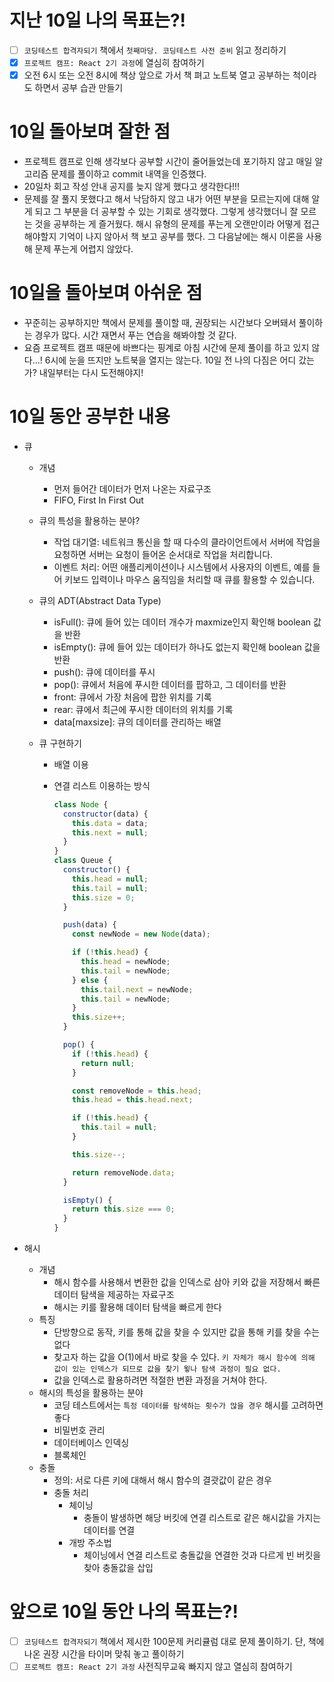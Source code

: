 # 지난 10일 나의 목표는?!

- [ ] `코딩테스트 합격자되기` 책에서 `첫째마당. 코딩테스트 사전 준비` 읽고 정리하기
- [x] `프로젝트 캠프: React 2기 과정`에 열심히 참여하기
- [x] 오전 6시 또는 오전 8시에 책상 앞으로 가서 책 펴고 노트북 열고 공부하는 척이라도 하면서 공부 습관 만들기

# 10일 돌아보며 잘한 점

- 프로젝트 캠프로 인해 생각보다 공부할 시간이 줄어들었는데 포기하지 않고 매일 알고리즘 문제를 풀이하고 commit 내역을 인증했다.
- 20일차 회고 작성 안내 공지를 늦지 않게 했다고 생각한다!!!
- 문제를 잘 풀지 못했다고 해서 낙담하지 않고 내가 어떤 부분을 모르는지에 대해 알게 되고 그 부분을 더 공부할 수 있는 기회로 생각했다. 그렇게 생각했더니 잘 모르는 것을 공부하는 게 즐거웠다. 해시 유형의 문제를 푸는게 오랜만이라 어떻게 접근해야할지 기억이 나지 않아서 책 보고 공부를 했다. 그 다음날에는 해시 이론을 사용해 문제 푸는게 어렵지 않았다.

# 10일을 돌아보며 아쉬운 점

- 꾸준히는 공부하지만 책에서 문제를 풀이할 때, 권장되는 시간보다 오버돼서 풀이하는 경우가 많다. 시간 재면서 푸는 연습을 해봐야할 것 같다.
- 요즘 프로젝트 캠프 때문에 바쁘다는 핑계로 아침 시간에 문제 풀이를 하고 있지 않다...! 6시에 눈을 뜨지만 노트북을 열지는 않는다. 10일 전 나의 다짐은 어디 갔는가? 내일부터는 다시 도전해야지!

# 10일 동안 공부한 내용

- 큐

  - 개념
    - 먼저 들어간 데이터가 먼저 나온는 자료구조
    - FIFO, First In First Out
  - 큐의 특성을 활용하는 분야?
    - 작업 대기열: 네트워크 통신을 할 때 다수의 클라이언트에서 서버에 작업을 요청하면 서버는 요청이 들어온 순서대로 작업을 처리합니다.
    - 이벤트 처리: 어떤 애플리케이션이나 시스템에서 사용자의 이벤트, 예를 들어 키보드 입력이나 마우스 움직임을 처리할 때 큐를 활용할 수 있습니다.
  - 큐의 ADT(Abstract Data Type)
    - isFull(): 큐에 들어 있는 데이터 개수가 maxmize인지 확인해 boolean 값을 반환
    - isEmpty(): 큐에 들어 있는 데이터가 하나도 없는지 확인해 boolean 값을 반환
    - push(): 큐에 데이터를 푸시
    - pop(): 큐에서 처음에 푸시한 데이터를 팝하고, 그 데이터를 반환
    - front: 큐에서 가장 처음에 팝한 위치를 기록
    - rear: 큐에서 최근에 푸시한 데이터의 위치를 기록
    - data[maxsize]: 큐의 데이터를 관리하는 배열
  - 큐 구현하기

    - 배열 이용
    - 연결 리스트 이용하는 방식

      ```javascript
      class Node {
        constructor(data) {
          this.data = data;
          this.next = null;
        }
      }
      class Queue {
        constructor() {
          this.head = null;
          this.tail = null;
          this.size = 0;
        }

        push(data) {
          const newNode = new Node(data);

          if (!this.head) {
            this.head = newNode;
            this.tail = newNode;
          } else {
            this.tail.next = newNode;
            this.tail = newNode;
          }
          this.size++;
        }

        pop() {
          if (!this.head) {
            return null;
          }

          const removeNode = this.head;
          this.head = this.head.next;

          if (!this.head) {
            this.tail = null;
          }

          this.size--;

          return removeNode.data;
        }

        isEmpty() {
          return this.size === 0;
        }
      }
      ```

- 해시
  - 개념
    - 해시 함수를 사용해서 변환한 값을 인덱스로 삼아 키와 값을 저장해서 빠른 데이터 탐색을 제공하는 자료구조
    - 해시는 키를 활용해 데이터 탐색을 빠르게 한다
  - 특징
    - 단방향으로 동작, 키를 통해 값을 찾을 수 있지만 값을 통해 키를 찾을 수는 없다
    - 찾고자 하는 값을 O(1)에서 바로 찾을 수 있다. `키 자체가 해시 함수에 의해 값이 있는 인덱스가 되므로 값을 찾기 윟나 탐색 과정이 필요 없다.`
    - 값을 인덱스로 활용하려면 적절한 변환 과정을 거쳐야 한다.
  - 해시의 특성을 활용하는 분야
    - 코딩 테스트에서는 `특정 데이터를 탐색하는 횟수가 많을 경우` 해시를 고려하면 좋다
    - 비밀번호 관리
    - 데이터베이스 인덱싱
    - 블록체인
  - 충돌
    - 정의: 서로 다른 키에 대해서 해시 함수의 결괏값이 같은 경우
    - 충돌 처리
      - 체이닝
        - 충돌이 발생하면 해당 버킷에 연결 리스트로 같은 해시값을 가지는 데이터를 연결
      - 개방 주소법
        - 체이닝에서 연결 리스트로 충돌값을 연결한 것과 다르게 빈 버킷을 찾아 충돌값을 삽입

# 앞으로 10일 동안 나의 목표는?!

- [ ] `코딩테스트 합격자되기` 책에서 제시한 100문제 커리큘럼 대로 문제 풀이하기. 단, 책에 나온 권장 시간을 타이머 맞춰 놓고 풀이하기
- [ ] `프로젝트 캠프: React 2기 과정` 사전직무교육 빠지지 않고 열심히 참여하기
